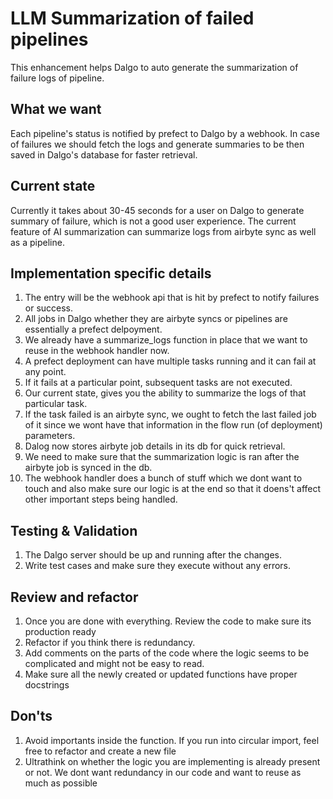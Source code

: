 # LLM Summarization of failed pipelines

This enhancement helps Dalgo to auto generate the summarization of failure logs of pipeline. 

## What we want

Each pipeline's status is notified by prefect to Dalgo by a webhook. In case of failures we should 
fetch the logs and generate summaries to be then saved in Dalgo's database for faster retrieval. 

## Current state

Currently it takes about 30-45 seconds for a user on Dalgo to generate summary of failure, which is not a good user experience. The current feature of AI summarization can summarize logs from airbyte sync as well as a pipeline.

## Implementation specific details

1. The entry will be the webhook api that is hit by prefect to notify failures or success.
2. All jobs in Dalgo whether they are airbyte syncs or pipelines are essentially a prefect delpoyment. 
3. We already have a summarize_logs function in place that we want to reuse in the webhook handler now.
4. A prefect deployment can have multiple tasks running and it can fail at any point.
5. If it fails at a particular point, subsequent tasks are not executed. 
6. Our current state, gives you the ability to summarize the logs of that particular task.
7. If the task failed is an airbyte sync, we ought to fetch the last failed job of it since we wont have that information in the flow run (of deployment) parameters. 
8. Dalog now stores airbyte job details in its db for quick retrieval. 
9. We need to make sure that the summarization logic is ran after the airbyte job is synced in the db. 
10. The webhook handler does a bunch of stuff which we dont want to touch and also make sure our logic is at the end so that it doens't affect other important steps being handled. 


## Testing & Validation

1. The Dalgo server should be up and running after the changes.
2. Write test cases and make sure they execute without any errors. 


## Review and refactor

1. Once you are done with everything. Review the code to make sure its production ready
2. Refactor if you think there is redundancy.
3. Add comments on the parts of the code where the logic seems to be complicated and might not be easy to read. 
4. Make sure all the newly created or updated functions have proper docstrings

## Don'ts

1. Avoid importants inside the function. If you run into circular import, feel free to refactor and create a new file
2. Ultrathink on whether the logic you are implementing is already present or not. We dont want redundancy in our code and want to reuse as much as possible

